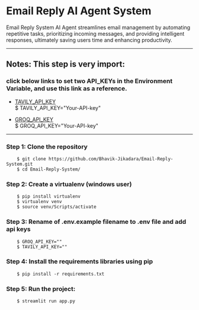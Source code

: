 # Email Reply AI Agent System

Email Reply System AI Agent streamlines email management by automating repetitive tasks, prioritizing incoming messages, and providing intelligent responses, ultimately saving users time and enhancing productivity.

---

## Notes: This step is very import:

### click below links to set two API_KEYs in the Environment Variable, and use this link as a reference.

- [TAVILY_API_KEY](https://app.tavily.com/)  
   $ TAVILY_API_KEY="Your-API-key"

- [GROQ_API_KEY](https://console.groq.com/keys)  
   $ GROQ_API_KEY="Your-API-key"

---

### Step 1: Clone the repository

```
    $ git clone https://github.com/Bhavik-Jikadara/Email-Reply-System.git
    $ cd Email-Reply-System/
```

### Step 2: Create a virtualenv (windows user)

```
    $ pip install virtualenv
    $ virtualenv venv
    $ source venv/Scripts/activate
```

### Step 3: Rename of .env.example filename to .env file and add api keys

```
    $ GROQ_API_KEY=""
    $ TAVILY_API_KEY=""
```

### Step 4: Install the requirements libraries using pip

```
    $ pip install -r requirements.txt
```

### Step 5: Run the project:

```
    $ streamlit run app.py
```
